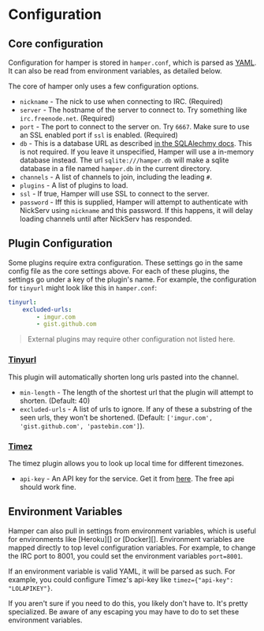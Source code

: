 # Configuration

## Core configuration

Configuration for hamper is stored in `hamper.conf`, which is parsed as
[YAML][]. It can also be read from environment variables, as detailed below.

[YAML]: http://www.yaml.com

The core of hamper only uses a few configuration options.

* `nickname` - The nick to use when connecting to IRC. (Required)
* `server` - The hostname of the server to connect to. Try something like
  `irc.freenode.net`. (Required)
* `port` - The port to connect to the server on. Try `6667`. Make sure to use 
  an SSL enabled port if `ssl` is enabled. (Required)
* `db` - This is a database URL as described [in the SQLAlechmy docs][dburl].
  This is not required. If you leave it unspecified, Hamper will use a
  in-memory database instead. The url `sqlite:///hamper.db` will make a sqlite
  database in a file named `hamper.db` in the current directory.
* `channels` - A list of channels to join, including the leading `#`.
* `plugins` - A list of plugins to load.
* `ssl` - If true, Hamper will use SSL to connect to the server.
* `password` - Iff this is supplied, Hamper will attempt to authenticate with
  NickServ using `nickname` and this password. If this happens, it will delay
  loading channels until after NickServ has responded.

[dburl]: http://www.sqlalchemy.org/docs/core/engines.html#sqlalchemy.create_engine

## Plugin Configuration

Some plugins require extra configuration. These settings go in the same config
file as the core settings above. For each of these plugins, the settings go
under a key of the plugin's name. For example, the configuration for `tinyurl`
might look like this in `hamper.conf`:

```yaml
tinyurl:
    excluded-urls:
        - imgur.com
        - gist.github.com
```

> External plugins may require other configuration not listed here.

### [Tinyurl][]

This plugin will automatically shorten long urls pasted into the channel.

* `min-length` - The length of the shortest url that the plugin will attempt to
  shorten. (Default: 40)
* `excluded-urls` - A list of urls to ignore. If any of these a substring of
  the seen urls, they won't be shortened. (Default:
  `['imgur.com', 'gist.github.com', 'pastebin.com']`).

[Tinyurl]: plugins/tinyurl.mkd

### [Timez][]

The timez plugin allows you to look up local time for different timezones.

* `api-key` - An API key for the service. Get it from [here][timezapi]. The 
  free api should work fine.

[Timez]: plugins/timez.mkd
[timezapi]: http://developer.worldweatheronline.com 


## Environment Variables

Hamper can also pull in settings from environment variables, which is useful
for environments like [Heroku][] or [Docker][]. Environment variables are
mapped directly to top level configuration variables. For example, to change
the IRC port to 8001, you could set the environment variables `port=8001`.

If an environment variable is valid YAML, it will be parsed as such. For
example, you could configure Timez's api-key like
`timez={"api-key": "LOLAPIKEY"}`.

If you aren't sure if you need to do this, you likely don't have to. It's
pretty specialized. Be aware of any escaping you may have to do to set these
environment variables.


